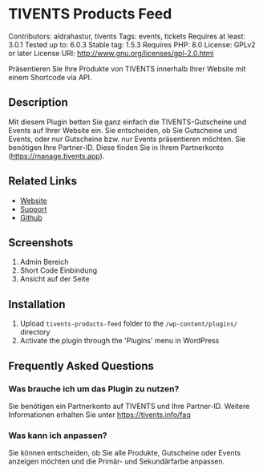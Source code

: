 # TIVENTS Products Feed 
Contributors: aldrahastur, tivents
Tags: events, tickets
Requires at least: 3.0.1
Tested up to: 6.0.3
Stable tag: 1.5.3
Requires PHP: 8.0
License: GPLv2 or later
License URI: http://www.gnu.org/licenses/gpl-2.0.html

Präsentieren Sie Ihre Produkte von TIVENTS innerhalb Ihrer Website mit einem Shortcode via API.

## Description

Mit diesem Plugin betten Sie ganz einfach die TIVENTS-Gutscheine und Events auf Ihrer Website ein. Sie entscheiden, ob Sie Gutscheine und Events, oder nur Gutscheine bzw. nur Events präsentieren möchten.
Sie benötigen Ihre Partner-ID. Diese finden Sie in Ihrem Partnerkonto (https://manage.tivents.app).

## Related Links

* [Website](https://docs.tivents.systems/books/wordpress-plugin)
* [Support](https://wordpress.org/support/plugin/tivents-products-feed/)
* [Github](https://github.com/tivents/tivents-products-feed/)

## Screenshots

1. Admin Bereich
2. Short Code Einbindung
3. Ansicht auf der Seite


## Installation

1. Upload `tivents-products-feed` folder to the `/wp-content/plugins/` directory
1. Activate the plugin through the 'Plugins' menu in WordPress

## Frequently Asked Questions

### Was brauche ich um das Plugin zu nutzen?

Sie benötigen ein Partnerkonto auf TIVENTS und Ihre Partner-ID. Weitere Informationen erhalten Sie unter https://tivents.info/faq

### Was kann ich anpassen?

Sie können entscheiden, ob Sie alle Produkte, Gutscheine oder Events anzeigen möchten und die Primär- und Sekundärfarbe anpassen.


